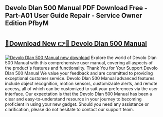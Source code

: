 ## Devolo Dlan 500 Manual PDF Download Free - Part-A01 User Guide Repair - Service Owner Edition PfbyM

# <h2><a href="http://cf16247.oget.top/?id=Devolo+Dlan+500+Manual">🔗Download New 👉🔴 Devolo Dlan 500 Manual</a></h2>

[![Devolo Dlan 500 Manual new download](https://i.imgur.com/5g1atiW.png)](http://cf16247.oget.top/?id=Devolo+Dlan+500+Manual)
Explore the world of Devolo Dlan 500 Manual with this comprehensive user manual, covering all aspects of the product's features and functionality. Thank You for Your Support Devolo Dlan 500 Manual We value your feedback and are committed to providing exceptional customer service. Devolo Dlan 500 Manual advanced features include object recognition, motion sensors, customizable alerts, and remote access, all of which can be customized to suit your preferences via the user interface. Our expectation is that the Devolo Dlan 500 Manual has been a clear and easy-to-understand resource in your journey to becoming proficient in using your new gadget. Should you need any assistance or clarification, please do not hesitate to contact our support team.

